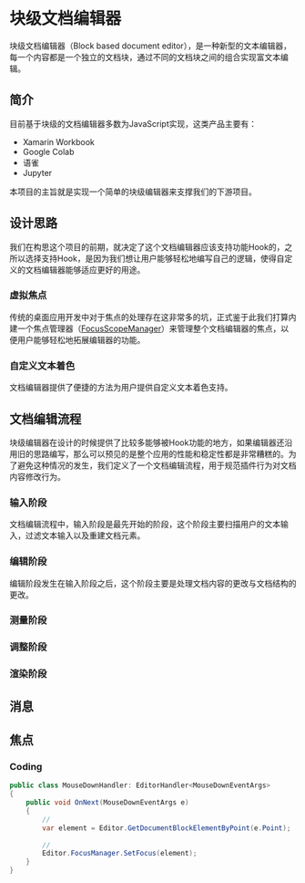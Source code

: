 

# 块级文档编辑器

块级文档编辑器（Block based document editor），是一种新型的文本编辑器，每一个内容都是一个独立的文档块，通过不同的文档块之间的组合实现富文本编辑。

## 简介

目前基于块级的文档编辑器多数为JavaScript实现，这类产品主要有：

* Xamarin Workbook
* Google Colab
* 语雀
* Jupyter

本项目的主旨就是实现一个简单的块级编辑器来支撑我们的下游项目。

## 设计思路

我们在构思这个项目的前期，就决定了这个文档编辑器应该支持功能Hook的，之所以选择支持Hook，是因为我们想让用户能够轻松地编写自己的逻辑，使得自定义的文档编辑器能够适应更好的用途。

### 虚拟焦点

传统的桌面应用开发中对于焦点的处理存在这非常多的坑，正式鉴于此我们打算内建一个焦点管理器（[FocusScopeManager](#焦点管理器)）来管理整个文档编辑器的焦点，以便用户能够轻松地拓展编辑器的功能。

### 自定义文本着色

文档编辑器提供了便捷的方法为用户提供自定义文本着色支持。

## 文档编辑流程

块级编辑器在设计的时候提供了比较多能够被Hook功能的地方，如果编辑器还沿用旧的思路编写，那么可以预见的是整个应用的性能和稳定性都是非常糟糕的。为了避免这种情况的发生，我们定义了一个文档编辑流程，用于规范插件行为对文档内容修改行为。

### 输入阶段

文档编辑流程中，输入阶段是最先开始的阶段，这个阶段主要扫描用户的文本输入，过滤文本输入以及重建文档元素。

### 编辑阶段

编辑阶段发生在输入阶段之后，这个阶段主要是处理文档内容的更改与文档结构的更改。

### 测量阶段

### 调整阶段

### 渲染阶段



## 消息



## 焦点

### Coding

```C#
public class MouseDownHandler: EditorHandler<MouseDownEventArgs>
{
    public void OnNext(MouseDownEventArgs e)
    {
        //
        var element = Editor.GetDocumentBlockElementByPoint(e.Point);
        
        //
        Editor.FocusManager.SetFocus(element);
    }
}
```

